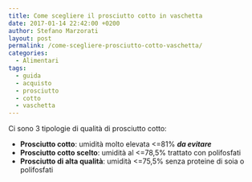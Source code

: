 ```yaml
---
title: Come scegliere il prosciutto cotto in vaschetta
date: 2017-01-14 22:42:00 +0200
author: Stefano Marzorati
layout: post
permalink: /come-scegliere-prosciutto-cotto-vaschetta/
categories:
  - Alimentari
tags:
  - guida
  - acquisto
  - prosciutto
  - cotto
  - vaschetta
---
```

Ci sono 3 tipologie di qualità di prosciutto cotto:   

* **Prosciutto cotto**: umidità molto elevata <=81% __***da evitare***__   
* **Prosciutto cotto scelto**: umidità al <=78,5% trattato con polifosfati   
* **Prosciutto di alta qualità**: umidità <=75,5% senza proteine di soia o polifosfati   
